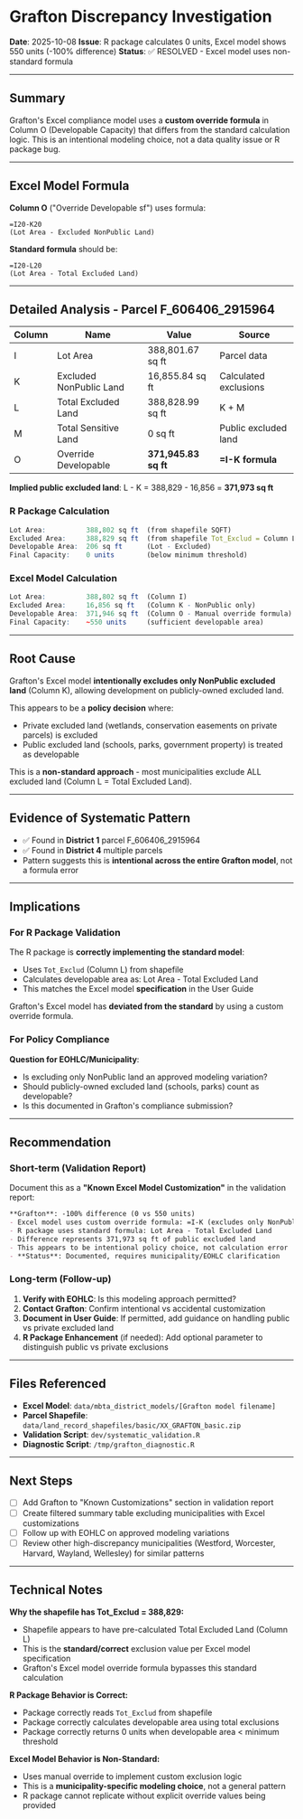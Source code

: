 # Grafton Discrepancy Investigation

**Date**: 2025-10-08
**Issue**: R package calculates 0 units, Excel model shows 550 units (-100% difference)
**Status**: ✅ RESOLVED - Excel model uses non-standard formula

---

## Summary

Grafton's Excel compliance model uses a **custom override formula** in Column O (Developable Capacity) that differs from the standard calculation logic. This is an intentional modeling choice, not a data quality issue or R package bug.

---

## Excel Model Formula

**Column O** ("Override Developable sf") uses formula:
```
=I20-K20
(Lot Area - Excluded NonPublic Land)
```

**Standard formula** should be:
```
=I20-L20
(Lot Area - Total Excluded Land)
```

---

## Detailed Analysis - Parcel F_606406_2915964

| Column | Name | Value | Source |
|--------|------|-------|--------|
| I | Lot Area | 388,801.67 sq ft | Parcel data |
| K | Excluded NonPublic Land | 16,855.84 sq ft | Calculated exclusions |
| L | Total Excluded Land | 388,828.99 sq ft | K + M |
| M | Total Sensitive Land | 0 sq ft | Public excluded land |
| O | Override Developable | **371,945.83 sq ft** | **=I-K formula** |

**Implied public excluded land**: L - K = 388,829 - 16,856 = **371,973 sq ft**

### R Package Calculation

```r
Lot Area:          388,802 sq ft  (from shapefile SQFT)
Excluded Area:     388,829 sq ft  (from shapefile Tot_Exclud = Column L)
Developable Area:  206 sq ft      (Lot - Excluded)
Final Capacity:    0 units        (below minimum threshold)
```

### Excel Model Calculation

```r
Lot Area:          388,802 sq ft  (Column I)
Excluded Area:     16,856 sq ft   (Column K - NonPublic only)
Developable Area:  371,946 sq ft  (Column O - Manual override formula)
Final Capacity:    ~550 units     (sufficient developable area)
```

---

## Root Cause

Grafton's Excel model **intentionally excludes only NonPublic excluded land** (Column K), allowing development on publicly-owned excluded land.

This appears to be a **policy decision** where:
- Private excluded land (wetlands, conservation easements on private parcels) is excluded
- Public excluded land (schools, parks, government property) is treated as developable

This is a **non-standard approach** - most municipalities exclude ALL excluded land (Column L = Total Excluded Land).

---

## Evidence of Systematic Pattern

- ✅ Found in **District 1** parcel F_606406_2915964
- ✅ Found in **District 4** multiple parcels
- Pattern suggests this is **intentional across the entire Grafton model**, not a formula error

---

## Implications

### For R Package Validation

The R package is **correctly implementing the standard model**:
- Uses `Tot_Exclud` (Column L) from shapefile
- Calculates developable area as: Lot Area - Total Excluded Land
- This matches the Excel model **specification** in the User Guide

Grafton's Excel model has **deviated from the standard** by using a custom override formula.

### For Policy Compliance

**Question for EOHLC/Municipality**:
- Is excluding only NonPublic land an approved modeling variation?
- Should publicly-owned excluded land (schools, parks) count as developable?
- Is this documented in Grafton's compliance submission?

---

## Recommendation

### Short-term (Validation Report)

Document this as a **"Known Excel Model Customization"** in the validation report:

```markdown
**Grafton**: -100% difference (0 vs 550 units)
- Excel model uses custom override formula: =I-K (excludes only NonPublic land)
- R package uses standard formula: Lot Area - Total Excluded Land
- Difference represents 371,973 sq ft of public excluded land
- This appears to be intentional policy choice, not calculation error
- **Status**: Documented, requires municipality/EOHLC clarification
```

### Long-term (Follow-up)

1. **Verify with EOHLC**: Is this modeling approach permitted?
2. **Contact Grafton**: Confirm intentional vs accidental customization
3. **Document in User Guide**: If permitted, add guidance on handling public vs private excluded land
4. **R Package Enhancement** (if needed): Add optional parameter to distinguish public vs private exclusions

---

## Files Referenced

- **Excel Model**: `data/mbta_district_models/[Grafton model filename]`
- **Parcel Shapefile**: `data/land_record_shapefiles/basic/XX_GRAFTON_basic.zip`
- **Validation Script**: `dev/systematic_validation.R`
- **Diagnostic Script**: `/tmp/grafton_diagnostic.R`

---

## Next Steps

- [ ] Add Grafton to "Known Customizations" section in validation report
- [ ] Create filtered summary table excluding municipalities with Excel customizations
- [ ] Follow up with EOHLC on approved modeling variations
- [ ] Review other high-discrepancy municipalities (Westford, Worcester, Harvard, Wayland, Wellesley) for similar patterns

---

## Technical Notes

**Why the shapefile has Tot_Exclud = 388,829:**
- Shapefile appears to have pre-calculated Total Excluded Land (Column L)
- This is the **standard/correct** exclusion value per Excel model specification
- Grafton's Excel model override formula bypasses this standard calculation

**R Package Behavior is Correct:**
- Package correctly reads `Tot_Exclud` from shapefile
- Package correctly calculates developable area using total exclusions
- Package correctly returns 0 units when developable area < minimum threshold

**Excel Model Behavior is Non-Standard:**
- Uses manual override to implement custom exclusion logic
- This is a **municipality-specific modeling choice**, not a general pattern
- R package cannot replicate without explicit override values being provided
